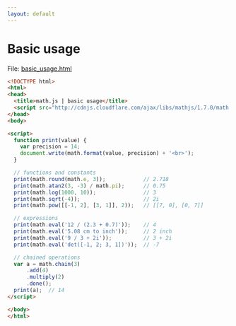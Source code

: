 ```yaml
---
layout: default
---
```


# Basic usage

File: [basic_usage.html](basic_usage.html)

```html
<!DOCTYPE html>
<html>
<head>
  <title>math.js | basic usage</title>
  <script src="http://cdnjs.cloudflare.com/ajax/libs/mathjs/1.7.0/math.min.js"></script>
</head>
<body>

<script>
  function print(value) {
    var precision = 14;
    document.write(math.format(value, precision) + '<br>');
  }

  // functions and constants
  print(math.round(math.e, 3));            // 2.718
  print(math.atan2(3, -3) / math.pi);      // 0.75
  print(math.log(1000, 10));               // 3
  print(math.sqrt(-4));                    // 2i
  print(math.pow([[-1, 2], [3, 1]], 2));   // [[7, 0], [0, 7]]

  // expressions
  print(math.eval('12 / (2.3 + 0.7)'));    // 4
  print(math.eval('5.08 cm to inch'));     // 2 inch
  print(math.eval('9 / 3 + 2i'));          // 3 + 2i
  print(math.eval('det([-1, 2; 3, 1])'));  // -7

  // chained operations
  var a = math.chain(3)
      .add(4)
      .multiply(2)
      .done();
  print(a);  // 14
</script>

</body>
</html>
```

<!-- Note: This file is automatically generated. Changes made in this file will be overridden. -->


